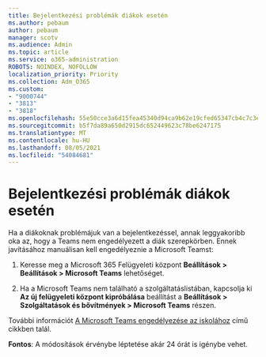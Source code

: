```yaml
---
title: Bejelentkezési problémák diákok esetén
ms.author: pebaum
author: pebaum
manager: scotv
ms.audience: Admin
ms.topic: article
ms.service: o365-administration
ROBOTS: NOINDEX, NOFOLLOW
localization_priority: Priority
ms.collection: Adm_O365
ms.custom:
- "9000744"
- "3813"
- "3818"
ms.openlocfilehash: 55e50cce3a6d15fea45340d94ca9b62e19cfed65347cb4c7c3e30570d837260d
ms.sourcegitcommit: b5f7da89a650d2915dc652449623c78be6247175
ms.translationtype: MT
ms.contentlocale: hu-HU
ms.lasthandoff: 08/05/2021
ms.locfileid: "54084681"
---
```

# <a name="sign-in-issues-for-students"></a>Bejelentkezési problémák diákok esetén

Ha a diákoknak problémájuk van a bejelentkezéssel, annak leggyakoribb oka az, hogy a Teams nem engedélyezett a diák szerepkörben. Ennek javításához manuálisan kell engedélyeznie a Microsoft Teamst:

1. Keresse meg a Microsoft 365 Felügyeleti központ **Beállítások > Beállítások > Microsoft Teams** lehetőséget. 

2. Ha a Microsoft Teams nem található a szolgáltatáslistában, kapcsolja ki **Az új felügyeleti központ kipróbálása** beállítást a **Beállítások > Szolgáltatások és bővítmények > Microsoft Teams** részen. 

További információt [A Microsoft Teams engedélyezése az iskolához](https://docs.microsoft.com/microsoft-365/education/intune-edu-trial/enable-microsoft-teams#enable-microsoft-teams-for-your-school-1) című cikkben talál. 

**Fontos**: A módosítások érvénybe léptetése akár 24 órát is igénybe vehet.

 
